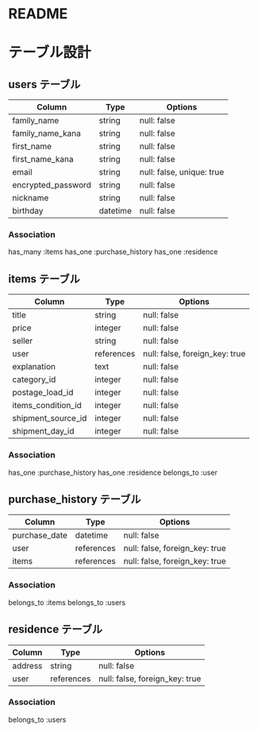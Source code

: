 # README

# テーブル設計

## users テーブル

| Column             | Type     | Options                   |
| ------------------ | -------- | ------------------------- |
| family_name        | string   | null: false               |
| family_name_kana   | string   | null: false               |
| first_name         | string   | null: false               |
| first_name_kana    | string   | null: false               |
| email              | string   | null: false, unique: true |
| encrypted_password | string   | null: false               |
| nickname           | string   | null: false               |
| birthday           | datetime | null: false               |


### Association

 has_many :items
 has_one :purchase_history
 has_one :residence

## items テーブル

| Column             | Type       | Options                        |
| ------------------ | ---------- | ------------------------------ |
| title              | string     | null: false                    |
| price              | integer    | null: false                    |
| seller             | string     | null: false                    |
| user               | references | null: false, foreign_key: true |
| explanation        | text       | null: false                    |
| category_id        | integer    | null: false                    |
| postage_load_id    | integer    | null: false                    |
| items_condition_id | integer    | null: false                    |
| shipment_source_id | integer    | null: false                    |
| shipment_day_id    | integer    | null: false                    |

### Association

 has_one :purchase_history
 has_one :residence
 belongs_to :user

## purchase_history テーブル

| Column        | Type       | Options                        |
| ------------- | ---------- | ------------------------------ |
| purchase_date | datetime   | null: false                    |
| user          | references | null: false, foreign_key: true |
| items         | references | null: false, foreign_key: true |

### Association

 belongs_to :items
 belongs_to :users

## residence テーブル

| Column  | Type       | Options                        |
| ------- | ---------- | ------------------------------ |
| address | string     | null: false                    |
| user    | references | null: false, foreign_key: true |

### Association

 belongs_to :users